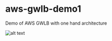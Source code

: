 # aws-gwlb-demo1
Demo of AWS GWLB with one hand architecture

![alt text](https://github.com/[manumaan]/[aws-gwlb-demo1]/blob/[main]/glbwdemo.drawio.png?raw=true)
